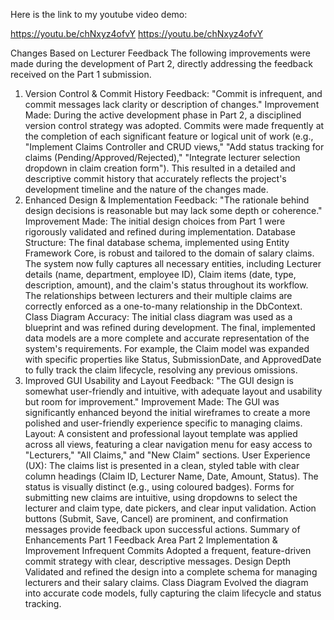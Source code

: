 Here is the link to my youtube video demo:

https://youtu.be/chNxyz4ofvY
https://youtu.be/chNxyz4ofvY


Changes Based on Lecturer Feedback
The following improvements were made during the development of Part 2, directly addressing the feedback received on the Part 1 submission.
1. Version Control & Commit History
Feedback: "Commit is infrequent, and commit messages lack clarity or description of changes."
Improvement Made:
During the active development phase in Part 2, a disciplined version control strategy was adopted. Commits were made frequently at the completion of each significant feature or logical unit of work (e.g., "Implement Claims Controller and CRUD views," "Add status tracking for claims (Pending/Approved/Rejected)," "Integrate lecturer selection dropdown in claim creation form"). This resulted in a detailed and descriptive commit history that accurately reflects the project's development timeline and the nature of the changes made.
2. Enhanced Design & Implementation
Feedback: "The rationale behind design decisions is reasonable but may lack some depth or coherence."
Improvement Made:
The initial design choices from Part 1 were rigorously validated and refined during implementation.
Database Structure: The final database schema, implemented using Entity Framework Core, is robust and tailored to the domain of salary claims. The system now fully captures all necessary entities, including Lecturer details (name, department, employee ID), Claim items (date, type, description, amount), and the claim's status throughout its workflow. The relationships between lecturers and their multiple claims are correctly enforced as a one-to-many relationship in the DbContext.
Class Diagram Accuracy: The initial class diagram was used as a blueprint and was refined during development. The final, implemented data models are a more complete and accurate representation of the system's requirements. For example, the Claim model was expanded with specific properties like Status, SubmissionDate, and ApprovedDate to fully track the claim lifecycle, resolving any previous omissions.
3. Improved GUI Usability and Layout
Feedback: "The GUI design is somewhat user-friendly and intuitive, with adequate layout and usability but room for improvement."
Improvement Made:
The GUI was significantly enhanced beyond the initial wireframes to create a more polished and user-friendly experience specific to managing claims.
Layout: A consistent and professional layout template was applied across all views, featuring a clear navigation menu for easy access to "Lecturers," "All Claims," and "New Claim" sections.
User Experience (UX): The claims list is presented in a clean, styled table with clear column headings (Claim ID, Lecturer Name, Date, Amount, Status). The status is visually distinct (e.g., using coloured badges). Forms for submitting new claims are intuitive, using dropdowns to select the lecturer and claim type, date pickers, and clear input validation. Action buttons (Submit, Save, Cancel) are prominent, and confirmation messages provide feedback upon successful actions.
Summary of Enhancements
Part 1 Feedback Area
Part 2 Implementation & Improvement
Infrequent Commits
Adopted a frequent, feature-driven commit strategy with clear, descriptive messages.
Design Depth
Validated and refined the design into a complete schema for managing lecturers and their salary claims.
Class Diagram
Evolved the diagram into accurate code models, fully capturing the claim lifecycle and status tracking.






